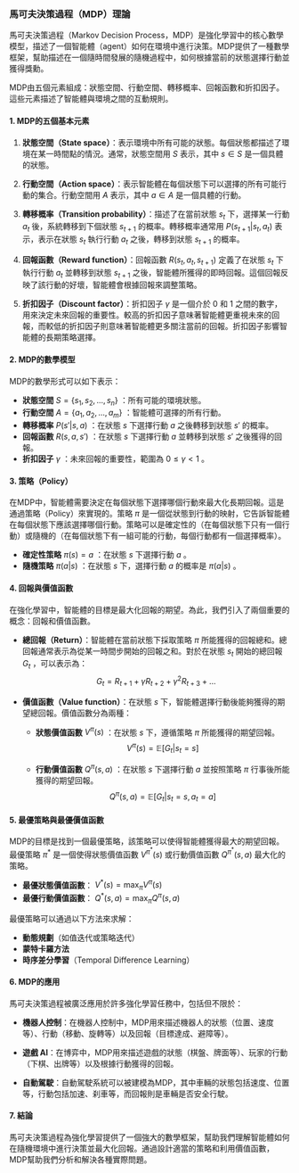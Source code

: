 ### 馬可夫決策過程（MDP）理論

馬可夫決策過程（Markov Decision Process，MDP）是強化學習中的核心數學模型，描述了一個智能體（agent）如何在環境中進行決策。MDP提供了一種數學框架，幫助描述在一個隨時間發展的隨機過程中，如何根據當前的狀態選擇行動並獲得獎勳。

MDP由五個元素組成：狀態空間、行動空間、轉移概率、回報函數和折扣因子。這些元素描述了智能體與環境之間的互動規則。

#### 1. MDP的五個基本元素

1. **狀態空間（State space）**：表示環境中所有可能的狀態。每個狀態都描述了環境在某一時間點的情況。通常，狀態空間用  $`S`$  表示，其中  $`s \in S`$  是一個具體的狀態。

2. **行動空間（Action space）**：表示智能體在每個狀態下可以選擇的所有可能行動的集合。行動空間用  $`A`$  表示，其中  $`a \in A`$  是一個具體的行動。

3. **轉移概率（Transition probability）**：描述了在當前狀態  $`s_t`$  下，選擇某一行動  $`a_t`$  後，系統轉移到下個狀態  $`s_{t+1}`$  的概率。轉移概率通常用  $`P(s_{t+1} | s_t, a_t)`$  表示，表示在狀態  $`s_t`$  執行行動  $`a_t`$  之後，轉移到狀態  $`s_{t+1}`$  的概率。

4. **回報函數（Reward function）**：回報函數  $`R(s_t, a_t, s_{t+1})`$  定義了在狀態  $`s_t`$  下執行行動  $`a_t`$  並轉移到狀態  $`s_{t+1}`$  之後，智能體所獲得的即時回報。這個回報反映了該行動的好壞，智能體會根據回報來調整策略。

5. **折扣因子（Discount factor）**：折扣因子  $`\gamma`$  是一個介於 0 和 1 之間的數字，用來決定未來回報的重要性。較高的折扣因子意味著智能體更重視未來的回報，而較低的折扣因子則意味著智能體更多關注當前的回報。折扣因子影響智能體的長期策略選擇。

#### 2. MDP的數學模型

MDP的數學形式可以如下表示：

- **狀態空間**  $`S = \{s_1, s_2, ..., s_n\}`$ ：所有可能的環境狀態。
- **行動空間**  $`A = \{a_1, a_2, ..., a_m\}`$ ：智能體可選擇的所有行動。
- **轉移概率**  $`P(s'|s, a)`$ ：在狀態  $`s`$  下選擇行動  $`a`$  之後轉移到狀態  $`s'`$  的概率。
- **回報函數**  $`R(s, a, s')`$ ：在狀態  $`s`$  下選擇行動  $`a`$  並轉移到狀態  $`s'`$  之後獲得的回報。
- **折扣因子**  $`\gamma`$ ：未來回報的重要性，範圍為  $`0 \leq \gamma < 1`$ 。

#### 3. 策略（Policy）

在MDP中，智能體需要決定在每個狀態下選擇哪個行動來最大化長期回報。這是通過策略（Policy）來實現的。策略  $`\pi`$  是一個從狀態到行動的映射，它告訴智能體在每個狀態下應該選擇哪個行動。策略可以是確定性的（在每個狀態下只有一個行動）或隨機的（在每個狀態下有一組可能的行動，每個行動都有一個選擇概率）。

- **確定性策略**  $`\pi(s) = a`$ ：在狀態  $`s`$  下選擇行動  $`a`$ 。
- **隨機策略**  $`\pi(a|s)`$ ：在狀態  $`s`$  下，選擇行動  $`a`$  的概率是  $`\pi(a|s)`$ 。

#### 4. 回報與價值函數

在強化學習中，智能體的目標是最大化回報的期望。為此，我們引入了兩個重要的概念：回報和價值函數。

- **總回報（Return）**：智能體在當前狀態下採取策略  $`\pi`$  所能獲得的回報總和。總回報通常表示為從某一時間步開始的回報之和。對於在狀態  $`s_t`$  開始的總回報  $`G_t`$ ，可以表示為：
  $$G_t = R_{t+1} + \gamma R_{t+2} + \gamma^2 R_{t+3} + \dots$$

  
- **價值函數（Value function）**：在狀態  $`s`$  下，智能體選擇行動後能夠獲得的期望總回報。價值函數分為兩種：
  - **狀態價值函數**  $`V^\pi(s)`$ ：在狀態  $`s`$  下，遵循策略  $`\pi`$  所能獲得的期望回報。
    $$V^\pi(s) = \mathbb{E}[G_t | s_t = s]$$

  - **行動價值函數**  $`Q^\pi(s, a)`$ ：在狀態  $`s`$  下選擇行動  $`a`$  並按照策略  $`\pi`$  行事後所能獲得的期望回報。
    $$Q^\pi(s, a) = \mathbb{E}[G_t | s_t = s, a_t = a]$$


#### 5. 最優策略與最優價值函數

MDP的目標是找到一個最優策略，該策略可以使得智能體獲得最大的期望回報。最優策略  $`\pi^*`$  是一個使得狀態價值函數  $`V^{\pi^*}(s)`$  或行動價值函數  $`Q^{\pi^*}(s, a)`$  最大化的策略。

- **最優狀態價值函數**： $`V^*(s) = \max_{\pi} V^\pi(s)`$ 
- **最優行動價值函數**： $`Q^*(s, a) = \max_{\pi} Q^\pi(s, a)`$ 

最優策略可以通過以下方法來求解：
- **動態規劃**（如值迭代或策略迭代）
- **蒙特卡羅方法**
- **時序差分學習**（Temporal Difference Learning）

#### 6. MDP的應用

馬可夫決策過程被廣泛應用於許多強化學習任務中，包括但不限於：

- **機器人控制**：在機器人控制中，MDP用來描述機器人的狀態（位置、速度等）、行動（移動、旋轉等）以及回報（目標達成、避障等）。

- **遊戲 AI**：在博弈中，MDP用來描述遊戲的狀態（棋盤、牌面等）、玩家的行動（下棋、出牌等）以及根據行動獲得的回報。

- **自動駕駛**：自動駕駛系統可以被建模為MDP，其中車輛的狀態包括速度、位置等，行動包括加速、刹車等，而回報則是車輛是否安全行駛。

#### 7. 結論

馬可夫決策過程為強化學習提供了一個強大的數學框架，幫助我們理解智能體如何在隨機環境中進行決策並最大化回報。通過設計適當的策略和利用價值函數，MDP幫助我們分析和解決各種實際問題。